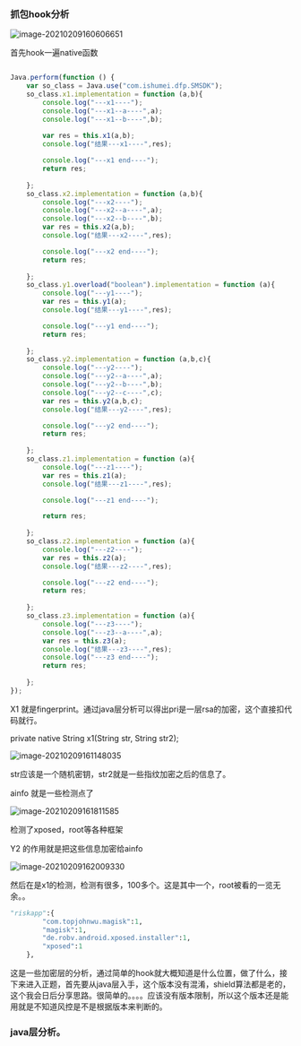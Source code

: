 ### 抓包hook分析

![image-20210209160606651](/Users/chion/Desktop/NiXiang/app案例/shumei/androidv2分析.assets/image-20210209160606651.png)

首先hook一遍native函数

```javascript

Java.perform(function () {
    var so_class = Java.use("com.ishumei.dfp.SMSDK");
    so_class.x1.implementation = function (a,b){
        console.log("---x1----");
        console.log("---x1--a----",a);
        console.log("---x1--b----",b);
        
        var res = this.x1(a,b);
        console.log("结果---x1----",res);

        console.log("---x1 end----");
        return res;
        
    };
    so_class.x2.implementation = function (a,b){
        console.log("---x2----");
        console.log("---x2--a----",a);
        console.log("---x2--b----",b);
        var res = this.x2(a,b);
        console.log("结果---x2----",res);

        console.log("---x2 end----");
        return res;
        
    };
    so_class.y1.overload("boolean").implementation = function (a){
        console.log("---y1----");
        var res = this.y1(a);
        console.log("结果---y1----",res);

        console.log("---y1 end----");
        return res;
        
    };
    so_class.y2.implementation = function (a,b,c){
        console.log("---y2----");
        console.log("---y2--a----",a);
        console.log("---y2--b----",b);
        console.log("---y2--c----",c);
        var res = this.y2(a,b,c);
        console.log("结果---y2----",res);

        console.log("---y2 end----");
        return res;
        
    };
    so_class.z1.implementation = function (a){
        console.log("---z1----");
        var res = this.z1(a);
        console.log("结果---z1----",res);

        console.log("---z1 end----");

        return res;
        
    };
    so_class.z2.implementation = function (a){
        console.log("---z2----");
        var res = this.z2(a);
        console.log("结果---z2----",res);

        console.log("---z2 end----");
        return res;
        
    };
    so_class.z3.implementation = function (a){
        console.log("---z3----");
        console.log("---z3--a----",a);
        var res = this.z3(a);
        console.log("结果---z3----",res);
        console.log("---z3 end----");
        return res;
        
    };
});
```

X1 就是fingerprint。通过java层分析可以得出pri是一层rsa的加密，这个直接扣代码就行。

private native String x1(String str, String str2); 

![image-20210209161148035](/Users/chion/Desktop/NiXiang/app案例/shumei/androidv2分析.assets/image-20210209161148035.png)

str应该是一个随机密钥，str2就是一些指纹加密之后的信息了。

ainfo 就是一些检测点了

![image-20210209161811585](/Users/chion/Desktop/NiXiang/app案例/shumei/androidv2分析.assets/image-20210209161811585.png)

检测了xposed，root等各种框架

Y2 的作用就是把这些信息加密给ainfo

![image-20210209162009330](/Users/chion/Desktop/NiXiang/app案例/shumei/androidv2分析.assets/image-20210209162009330.png)

然后在是x1的检测，检测有很多，100多个。这是其中一个，root被看的一览无余。。

```python
"riskapp":{
        "com.topjohnwu.magisk":1,
        "magisk":1,
        "de.robv.android.xposed.installer":1,
        "xposed":1
    },
```

这是一些加密层的分析，通过简单的hook就大概知道是什么位置，做了什么，接下来进入正题，首先要从java层入手，这个版本没有混淆，shield算法都是老的，这个我会日后分享思路。很简单的。。。。应该没有版本限制，所以这个版本还是能用就是不知道风控是不是根据版本来判断的。

### java层分析。

